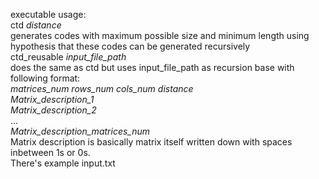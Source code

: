executable usage:<br>
ctd _distance_<br>
generates codes with maximum possible size and minimum length using hypothesis that these codes can be generated recursively<br>
ctd_reusable _input_file_path_<br>
does the same as ctd but uses input_file_path as recursion base with following format:<br>
_matrices_num_ _rows_num_ _cols_num_ _distance_<br>
_Matrix_description_1_<br>
_Matrix_description_2_<br>
...<br>
_Matrix_description_matrices_num_<br>
Matrix description is basically matrix itself written down with spaces inbetween 1s or 0s.<br>
There's example input.txt
